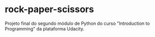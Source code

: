 # rock-paper-scissors
Projeto final do segundo módulo de Python do curso "Introduction to Programming" da plataforma Udacity.
